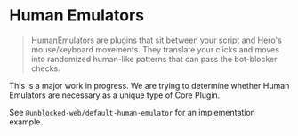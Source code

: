 # Human Emulators

> HumanEmulators are plugins that sit between your script and Hero's mouse/keyboard movements. They translate your clicks and moves into randomized human-like patterns that can pass the bot-blocker checks.

This is a major work in progress. We are trying to determine whether Human Emulators are necessary as a unique type of Core Plugin.

See `@unblocked-web/default-human-emulator` for an implementation example. 
